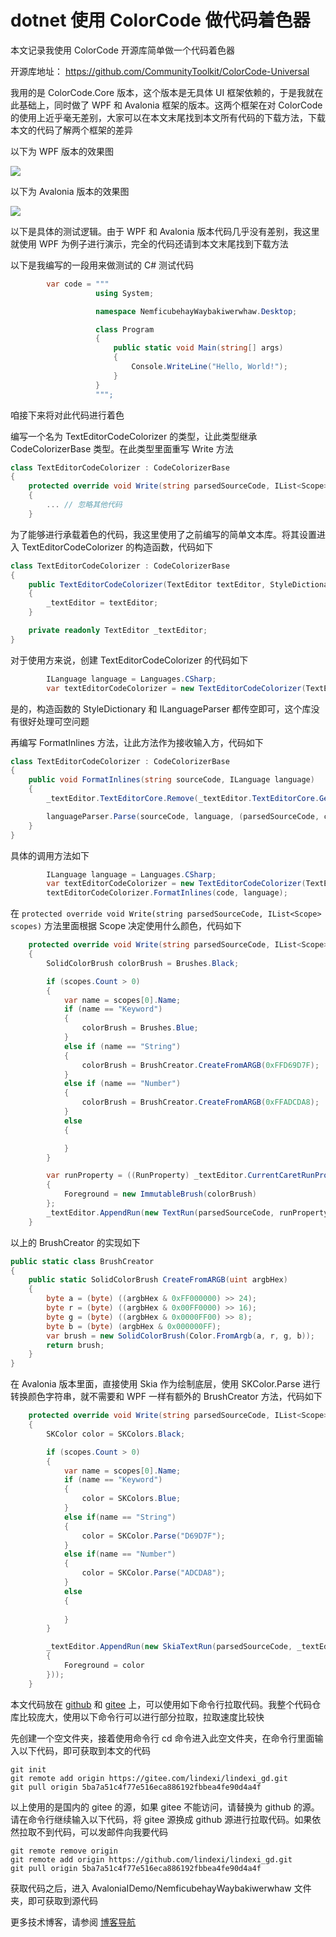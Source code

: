 # dotnet 使用 ColorCode 做代码着色器

本文记录我使用 ColorCode 开源库简单做一个代码着色器

<!--more-->
<!-- 发布 -->
<!-- 博客 -->

开源库地址： <https://github.com/CommunityToolkit/ColorCode-Universal>

我用的是 ColorCode.Core 版本，这个版本是无具体 UI 框架依赖的，于是我就在此基础上，同时做了 WPF 和 Avalonia 框架的版本。这两个框架在对 ColorCode 的使用上近乎毫无差别，大家可以在本文末尾找到本文所有代码的下载方法，下载本文的代码了解两个框架的差异

以下为 WPF 版本的效果图

<!-- ![](image/dotnet 使用 ColorCode 做代码着色器/dotnet 使用 ColorCode 做代码着色器0.png) -->
![](http://cdn.lindexi.site/lindexi%2F20251221934522155.jpg)

以下为 Avalonia 版本的效果图

<!-- ![](image/dotnet 使用 ColorCode 做代码着色器/dotnet 使用 ColorCode 做代码着色器1.png) -->
![](http://cdn.lindexi.site/lindexi%2F20251221935282305.jpg)

以下是具体的测试逻辑。由于 WPF 和 Avalonia 版本代码几乎没有差别，我这里就使用 WPF 为例子进行演示，完全的代码还请到本文末尾找到下载方法

以下是我编写的一段用来做测试的 C# 测试代码

```csharp
        var code = """
                   using System;

                   namespace NemficubehayWaybakiwerwhaw.Desktop;

                   class Program
                   {
                       public static void Main(string[] args)
                       {
                           Console.WriteLine("Hello, World!");
                       }
                   }
                   """;
```

咱接下来将对此代码进行着色

编写一个名为 TextEditorCodeColorizer 的类型，让此类型继承 CodeColorizerBase 类型。在此类型里面重写 Write 方法

```csharp
class TextEditorCodeColorizer : CodeColorizerBase
{
    protected override void Write(string parsedSourceCode, IList<Scope> scopes)
    {
        ... // 忽略其他代码
    }
```

为了能够进行承载着色的代码，我这里使用了之前编写的简单文本库。将其设置进入 TextEditorCodeColorizer 的构造函数，代码如下

```csharp
class TextEditorCodeColorizer : CodeColorizerBase
{
    public TextEditorCodeColorizer(TextEditor textEditor, StyleDictionary styles, ILanguageParser languageParser) : base(styles, languageParser)
    {
        _textEditor = textEditor;
    }

    private readonly TextEditor _textEditor;
}
```

对于使用方来说，创建 TextEditorCodeColorizer 的代码如下

```csharp
        ILanguage language = Languages.CSharp;
        var textEditorCodeColorizer = new TextEditorCodeColorizer(TextEditor, null, null);
```

是的，构造函数的 StyleDictionary 和 ILanguageParser 都传空即可，这个库没有很好处理可空问题

再编写 FormatInlines 方法，让此方法作为接收输入方，代码如下

```csharp
class TextEditorCodeColorizer : CodeColorizerBase
{
    public void FormatInlines(string sourceCode, ILanguage language)
    {
        _textEditor.TextEditorCore.Remove(_textEditor.TextEditorCore.GetAllDocumentSelection());

        languageParser.Parse(sourceCode, language, (parsedSourceCode, captures) => Write(parsedSourceCode, captures));
    }
}
```

具体的调用方法如下

```csharp
        ILanguage language = Languages.CSharp;
        var textEditorCodeColorizer = new TextEditorCodeColorizer(TextEditor, null, null);
        textEditorCodeColorizer.FormatInlines(code, language);
```

在 `protected override void Write(string parsedSourceCode, IList<Scope> scopes)` 方法里面根据 Scope 决定使用什么颜色，代码如下

```csharp
    protected override void Write(string parsedSourceCode, IList<Scope> scopes)
    {
        SolidColorBrush colorBrush = Brushes.Black;

        if (scopes.Count > 0)
        {
            var name = scopes[0].Name;
            if (name == "Keyword")
            {
                colorBrush = Brushes.Blue;
            }
            else if (name == "String")
            {
                colorBrush = BrushCreator.CreateFromARGB(0xFFD69D7F);
            }
            else if (name == "Number")
            {
                colorBrush = BrushCreator.CreateFromARGB(0xFFADCDA8);
            }
            else
            {

            }
        }

        var runProperty = ((RunProperty) _textEditor.CurrentCaretRunProperty) with
        {
            Foreground = new ImmutableBrush(colorBrush)
        };
        _textEditor.AppendRun(new TextRun(parsedSourceCode, runProperty));
    }
```

以上的 BrushCreator 的实现如下

```csharp
public static class BrushCreator
{
    public static SolidColorBrush CreateFromARGB(uint argbHex)
    {
        byte a = (byte) ((argbHex & 0xFF000000) >> 24);
        byte r = (byte) ((argbHex & 0x00FF0000) >> 16);
        byte g = (byte) ((argbHex & 0x0000FF00) >> 8);
        byte b = (byte) (argbHex & 0x000000FF);
        var brush = new SolidColorBrush(Color.FromArgb(a, r, g, b));
        return brush;
    }
}
```

在 Avalonia 版本里面，直接使用 Skia 作为绘制底层，使用 SKColor.Parse 进行转换颜色字符串，就不需要和 WPF 一样有额外的 BrushCreator 方法，代码如下

```csharp
    protected override void Write(string parsedSourceCode, IList<Scope> scopes)
    {
        SKColor color = SKColors.Black;

        if (scopes.Count > 0)
        {
            var name = scopes[0].Name;
            if (name == "Keyword")
            {
                color = SKColors.Blue;
            }
            else if(name == "String")
            {
                color = SKColor.Parse("D69D7F");
            }
            else if(name == "Number")
            {
                color = SKColor.Parse("ADCDA8");
            }
            else
            {
                
            }
        }

        _textEditor.AppendRun(new SkiaTextRun(parsedSourceCode, _textEditor.CurrentCaretRunProperty with
        {
            Foreground = color
        }));
    }
```

本文代码放在 [github](https://github.com/lindexi/lindexi_gd/tree/5ba7a51c4f77e516eca886192fbbea4fe90d4a4f/AvaloniaIDemo/NemficubehayWaybakiwerwhaw) 和 [gitee](https://gitee.com/lindexi/lindexi_gd/tree/5ba7a51c4f77e516eca886192fbbea4fe90d4a4f/AvaloniaIDemo/NemficubehayWaybakiwerwhaw) 上，可以使用如下命令行拉取代码。我整个代码仓库比较庞大，使用以下命令行可以进行部分拉取，拉取速度比较快

先创建一个空文件夹，接着使用命令行 cd 命令进入此空文件夹，在命令行里面输入以下代码，即可获取到本文的代码

```
git init
git remote add origin https://gitee.com/lindexi/lindexi_gd.git
git pull origin 5ba7a51c4f77e516eca886192fbbea4fe90d4a4f
```

以上使用的是国内的 gitee 的源，如果 gitee 不能访问，请替换为 github 的源。请在命令行继续输入以下代码，将 gitee 源换成 github 源进行拉取代码。如果依然拉取不到代码，可以发邮件向我要代码

```
git remote remove origin
git remote add origin https://github.com/lindexi/lindexi_gd.git
git pull origin 5ba7a51c4f77e516eca886192fbbea4fe90d4a4f
```

获取代码之后，进入 AvaloniaIDemo/NemficubehayWaybakiwerwhaw 文件夹，即可获取到源代码

更多技术博客，请参阅 [博客导航](https://blog.lindexi.com/post/%E5%8D%9A%E5%AE%A2%E5%AF%BC%E8%88%AA.html )